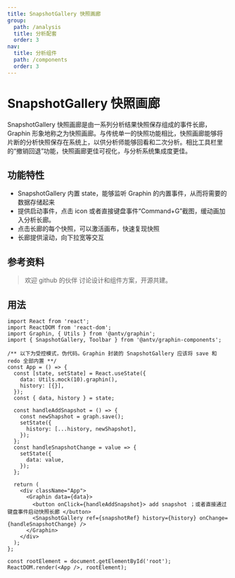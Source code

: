 ```yaml
---
title: SnapshotGallery 快照画廊
group:
  path: /analysis
  title: 分析配套
  order: 3
nav:
  title: 分析组件
  path: /components
  order: 3
---
```


# SnapshotGallery 快照画廊

SnapshotGallery 快照画廊是由一系列分析结果快照保存组成的事件长廊，Graphin 形象地称之为快照画廊。与传统单一的快照功能相比，快照画廊能够将片断的分析快照保存在系统上，以供分析师能够回看和二次分析。相比工具栏里的“撤销回退”功能，快照画廊更佳可视化，与分析系统集成度更佳。

## 功能特性

- SnapshotGallery 内置 state，能够监听 Graphin 的内置事件，从而将需要的数据存储起来
- 提供启动事件，点击 icon 或者直接键盘事件“Command+G”截图，缓动画加入分析长廊。
- 点击长廊的每个快照，可以激活画布，快速复现快照
- 长廊提供滚动，向下拉宽等交互

## 参考资料

> 欢迎 github 的伙伴 讨论设计和组件方案，开源共建。

## 用法

```tsx | pure
import React from 'react';
import ReactDOM from 'react-dom';
import Graphin, { Utils } from '@antv/graphin';
import { SnapshotGallery, Toolbar } from '@antv/graphin-components';

/** 以下为受控模式，伪代码。Graphin 封装的 SnapshotGallery 应该将 save 和 redo 全部内置 **/
const App = () => {
  const [state, setState] = React.useState({
    data: Utils.mock(10).graphin(),
    history: [{}],
  });
  const { data, history } = state;

  const handleAddSnapshot = () => {
    const newShapshot = graph.save();
    setState({
      history: [...history, newShapshot],
    });
  };
  const handleSnapshotChange = value => {
    setState({
      data: value,
    });
  };

  return (
    <div className="App">
      <Graphin data={data}>
        <button onClick={handleAddSnapshot}> add snapshot ；或者直接通过键盘事件启动快照长廊 </button>
        <SnapshotGallery ref={snapshotRef} history={history} onChange={handleSnapshotChange} />
      </Graphin>
    </div>
  );
};

const rootElement = document.getElementById('root');
ReactDOM.render(<App />, rootElement);
```

